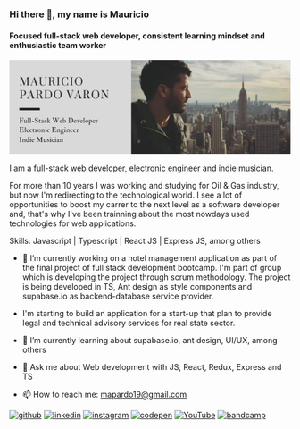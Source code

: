 ### Hi there 👋, my name is Mauricio
#### Focused full-stack web developer, consistent learning mindset and enthusiastic team worker
<img src='./MAURICIO PARDO.png' alt='banner'/>

I am a full-stack web developer, electronic engineer and indie musician.

For more than 10 years I was working and studying for Oil & Gas industry, but now I'm redirecting to the technological world. I see a lot of opportunities to boost my carrer to the next level as a software developer and, that's why I've been trainning about the most nowdays used technologies for web applications.

Skills: Javascript | Typescript | React JS | Express JS, among others

- 🔭 I’m currently working on a hotel management application as part of the final project of full stack development bootcamp. I'm part of group which is developing the project through scrum methodology. The project is being developed in TS, Ant design as style components and supabase.io as backend-database service provider.

- I'm starting to build an application for a start-up that plan to provide legal and technical advisory services for real state sector.

- 🌱 I’m currently learning about supabase.io, ant design, UI/UX, among others 
- 💬 Ask me about Web development with JS, React, Redux, Express and TS 
- 📫 How to reach me: mapardo19@gmail.com 


[<img src='https://cdn.jsdelivr.net/npm/simple-icons@3.0.1/icons/github.svg' alt='github' height='40'>](https://github.com/mapardo84)  [<img src='https://cdn.jsdelivr.net/npm/simple-icons@3.0.1/icons/linkedin.svg' alt='linkedin' height='40'>](https://www.linkedin.com/in/linkedin.com/in/mauricio-pardo-varon/)  [<img src='https://cdn.jsdelivr.net/npm/simple-icons@3.0.1/icons/instagram.svg' alt='instagram' height='40'>](https://www.instagram.com/mapardo19/)  [<img src='https://cdn.jsdelivr.net/npm/simple-icons@3.0.1/icons/codepen.svg' alt='codepen' height='40'>](https://codepen.io/mapardo84)  [<img src='https://cdn.jsdelivr.net/npm/simple-icons@3.0.1/icons/youtube.svg' alt='YouTube' height='40'>](https://www.youtube.com/channel/https://www.youtube.com/channel/UCdiD5fy_Im632a5_nWP-QjQ)  [<img src='https://cdn.jsdelivr.net/npm/simple-icons@3.0.1/icons/bandcamp.svg' alt='bandcamp' height='40'>](waleofsouls.bandcamp.com)  

